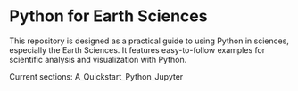 # Python for Earth Sciences
This repository is designed as a practical guide to using Python in sciences, especially the Earth Sciences. It features easy-to-follow examples for scientific analysis and visualization with Python.

Current sections:
A_Quickstart_Python_Jupyter
